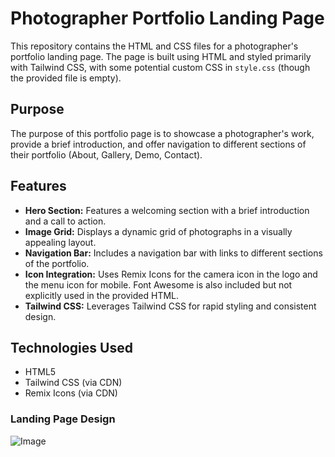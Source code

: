 # Photographer Portfolio Landing Page

This repository contains the HTML and CSS files for a photographer's portfolio landing page. The page is built using HTML and styled primarily with Tailwind CSS, with some potential custom CSS in `style.css` (though the provided file is empty).

## Purpose

The purpose of this portfolio page is to showcase a photographer's work, provide a brief introduction, and offer navigation to different sections of their portfolio (About, Gallery, Demo, Contact).

## Features

* **Hero Section:** Features a welcoming section with a brief introduction and a call to action.
* **Image Grid:** Displays a dynamic grid of photographs in a visually appealing layout.
* **Navigation Bar:** Includes a navigation bar with links to different sections of the portfolio.
* **Icon Integration:** Uses Remix Icons for the camera icon in the logo and the menu icon for mobile. Font Awesome is also included but not explicitly used in the provided HTML.
* **Tailwind CSS:** Leverages Tailwind CSS for rapid styling and consistent design.

## Technologies Used

* HTML5
* Tailwind CSS (via CDN)
* Remix Icons (via CDN)

### Landing Page Design

![Image](https://github.com/user-attachments/assets/1ebbabfb-3763-4fd8-8e3d-4364eee08b88)

